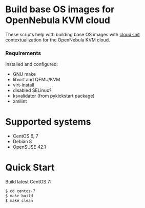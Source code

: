 # Build base OS images for OpenNebula KVM cloud

These scripts help with building base OS images with
[cloud-init](http://cloudinit.readthedocs.io/)
contextualization for the OpenNebula KVM cloud.

### Requirements

Installed and configured:

* GNU make
* libvirt and QEMU/KVM
* virt-install
* disabled SELinux?
* ksvalidator (from pykickstart package)
* xmllint

# Supported systems

* CentOS 6, 7
* Debian 8
* OpenSUSE 42.1

# Quick Start

Build latest CentOS 7:

```bash
$ cd centos-7
$ make build
$ make clean
```

